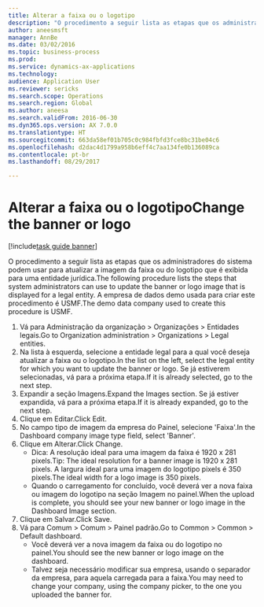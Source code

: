 ```yaml
--- 
title: Alterar a faixa ou o logotipo
description: "O procedimento a seguir lista as etapas que os administradores do sistema podem usar para atualizar a imagem da faixa ou do logotipo que é exibida para uma entidade jurídica."
author: aneesmsft
manager: AnnBe
ms.date: 03/02/2016
ms.topic: business-process
ms.prod: 
ms.service: dynamics-ax-applications
ms.technology: 
audience: Application User
ms.reviewer: sericks
ms.search.scope: Operations
ms.search.region: Global
ms.author: aneesa
ms.search.validFrom: 2016-06-30
ms.dyn365.ops.version: AX 7.0.0
ms.translationtype: HT
ms.sourcegitcommit: 663da58ef01b705c0c984fbfd3fce8bc31be04c6
ms.openlocfilehash: d2dac4d1799a958b6eff4c7aa134fe0b136089ca
ms.contentlocale: pt-br
ms.lasthandoff: 08/29/2017

---
```

# <a name="change-the-banner-or-logo"></a><span data-ttu-id="66416-103">Alterar a faixa ou o logotipo</span><span class="sxs-lookup"><span data-stu-id="66416-103">Change the banner or logo</span></span>

[!include[task guide banner](../../includes/task-guide-banner.md)]

<span data-ttu-id="66416-104">O procedimento a seguir lista as etapas que os administradores do sistema podem usar para atualizar a imagem da faixa ou do logotipo que é exibida para uma entidade jurídica.</span><span class="sxs-lookup"><span data-stu-id="66416-104">The following procedure lists the steps that system administrators can use to update the banner or logo image that is displayed for a legal entity.</span></span> <span data-ttu-id="66416-105">A empresa de dados demo usada para criar este procedimento é USMF.</span><span class="sxs-lookup"><span data-stu-id="66416-105">The demo data company used to create this procedure is USMF.</span></span>

1. <span data-ttu-id="66416-106">Vá para Administração da organização > Organizações > Entidades legais.</span><span class="sxs-lookup"><span data-stu-id="66416-106">Go to Organization administration > Organizations > Legal entities.</span></span>
2. <span data-ttu-id="66416-107">Na lista à esquerda, selecione a entidade legal para a qual você deseja atualizar a faixa ou o logotipo.</span><span class="sxs-lookup"><span data-stu-id="66416-107">In the list on the left, select the legal entity for which you want to update the banner or logo.</span></span> <span data-ttu-id="66416-108">Se já estiverem selecionadas, vá para a próxima etapa.</span><span class="sxs-lookup"><span data-stu-id="66416-108">If it is already selected, go to the next step.</span></span>
3. <span data-ttu-id="66416-109">Expandir a seção Imagens.</span><span class="sxs-lookup"><span data-stu-id="66416-109">Expand the Images section.</span></span> <span data-ttu-id="66416-110">Se já estiver expandida, vá para a próxima etapa.</span><span class="sxs-lookup"><span data-stu-id="66416-110">If it is already expanded, go to the next step.</span></span>
4. <span data-ttu-id="66416-111">Clique em Editar.</span><span class="sxs-lookup"><span data-stu-id="66416-111">Click Edit.</span></span>
5. <span data-ttu-id="66416-112">No campo tipo de imagem da empresa do Painel, selecione 'Faixa'.</span><span class="sxs-lookup"><span data-stu-id="66416-112">In the Dashboard company image type field, select 'Banner'.</span></span>
6. <span data-ttu-id="66416-113">Clique em Alterar.</span><span class="sxs-lookup"><span data-stu-id="66416-113">Click Change.</span></span>
    * <span data-ttu-id="66416-114">Dica: A resolução ideal para uma imagem da faixa é 1920 x 281 pixels.</span><span class="sxs-lookup"><span data-stu-id="66416-114">Tip: The ideal resolution for a banner image is 1920 x 281 pixels.</span></span> <span data-ttu-id="66416-115">A largura ideal para uma imagem do logotipo pixels é 350 pixels.</span><span class="sxs-lookup"><span data-stu-id="66416-115">The ideal width for a logo image is 350 pixels.</span></span>  
    * <span data-ttu-id="66416-116">Quando o carregamento for concluído, você deverá ver a nova faixa ou imagem do logotipo na seção Imagem no painel.</span><span class="sxs-lookup"><span data-stu-id="66416-116">When the upload is complete, you should see your new banner or logo image in the Dashboard Image section.</span></span>  
7. <span data-ttu-id="66416-117">Clique em Salvar.</span><span class="sxs-lookup"><span data-stu-id="66416-117">Click Save.</span></span>
8. <span data-ttu-id="66416-118">Vá para Comum > Comum > Painel padrão.</span><span class="sxs-lookup"><span data-stu-id="66416-118">Go to Common > Common > Default dashboard.</span></span>
    * <span data-ttu-id="66416-119">Você deverá ver a nova imagem da faixa ou do logotipo no painel.</span><span class="sxs-lookup"><span data-stu-id="66416-119">You should see the new banner or logo image on the dashboard.</span></span>  
    * <span data-ttu-id="66416-120">Talvez seja necessário modificar sua empresa, usando o separador da empresa, para aquela carregada para a faixa.</span><span class="sxs-lookup"><span data-stu-id="66416-120">You may need to change your company, using the company picker, to the one you uploaded the banner for.</span></span>  


